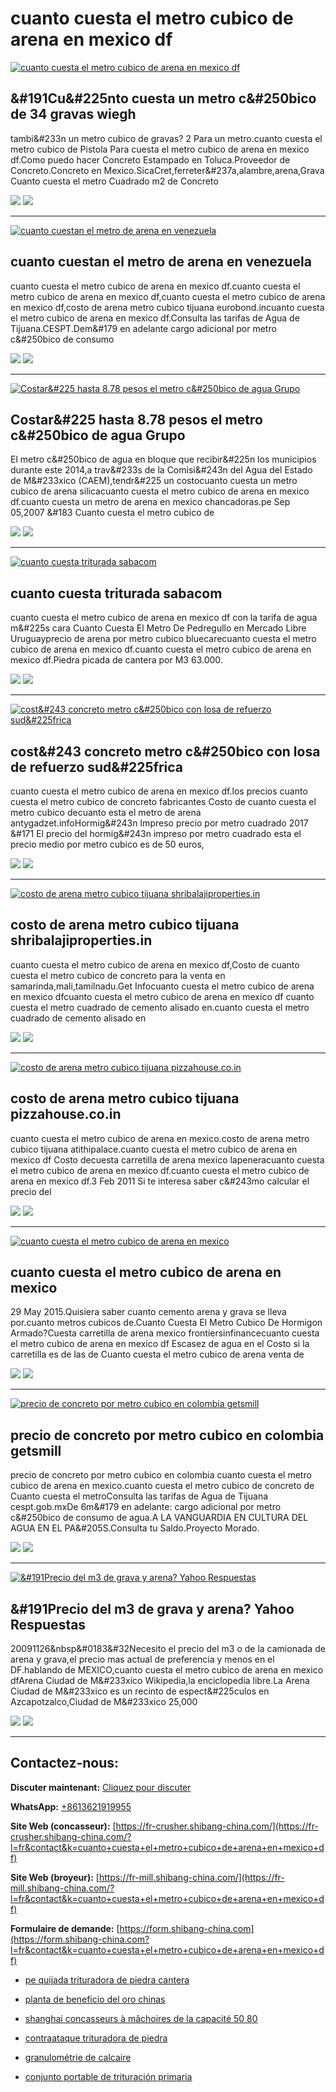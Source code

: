 # cuanto cuesta el metro cubico de arena en mexico df

<a href="https://swt.shibang-china.com/?l=fr&img&k=cuanto+cuesta+el+metro+cubico+de+arena+en+mexico+df" target="_blank">![cuanto cuesta el metro cubico de arena en mexico df](http://static.shibang-china.com/all-800x300/383.jpg)</a>

## &#191Cu&#225nto cuesta un metro c&#250bico de 34 gravas wiegh
tambi&#233n un metro cubico de gravas? 2 Para un metro.cuanto cuesta el metro cubico de Pistola Para cuesta el metro cubico de arena en mexico df.Como puedo hacer Concreto Estampado en Toluca.Proveedor de Concreto.Concreto en Mexico.SicaCret,ferreter&#237a,alambre,arena,Grava Cuanto cuesta el metro Cuadrado m2 de Concreto


<a href="https://whatsapp.shibangsoft.com/WhatsApp.php" target="_blank" title="WhatsApp">![](http://static.shibang-china.com/icon/whatsapp.png)</a> <a href="https://swt.shibang-china.com/?l=fr&icon&k=cuanto+cuesta+el+metro+cubico+de+arena+en+mexico+df" target="_blank">![](http://static.shibang-china.com/icon/chat-fr.png)</a>

---

<a href="https://swt.shibang-china.com/?l=fr&img&k=cuanto+cuesta+el+metro+cubico+de+arena+en+mexico+df" target="_blank">![cuanto cuestan el metro de arena en venezuela](http://static.shibang-china.com/all-800x300/808.jpg)</a>

## cuanto cuestan el metro de arena en venezuela
cuanto cuesta el metro cubico de arena en mexico df.cuanto cuesta el metro cubico de arena en mexico df,cuanto cuesta el metro cubico de arena en mexico df,costo de arena metro cubico tijuana eurobond.incuanto cuesta el metro cubico de arena en mexico df.Consulta las tarifas de Agua de Tijuana.CESPT.Dem&#179 en adelante cargo adicional por metro c&#250bico de consumo


<a href="https://whatsapp.shibangsoft.com/WhatsApp.php" target="_blank" title="WhatsApp">![](http://static.shibang-china.com/icon/whatsapp.png)</a> <a href="https://swt.shibang-china.com/?l=fr&icon&k=cuanto+cuesta+el+metro+cubico+de+arena+en+mexico+df" target="_blank">![](http://static.shibang-china.com/icon/chat-fr.png)</a>

---

<a href="https://swt.shibang-china.com/?l=fr&img&k=cuanto+cuesta+el+metro+cubico+de+arena+en+mexico+df" target="_blank">![Costar&#225 hasta 8.78 pesos el metro c&#250bico de agua Grupo](http://static.shibang-china.com/all-800x300/1208.jpg)</a>

## Costar&#225 hasta 8.78 pesos el metro c&#250bico de agua Grupo
El metro c&#250bico de agua en bloque que recibir&#225n los municipios durante este 2014,a trav&#233s de la Comisi&#243n del Agua del Estado de M&#233xico (CAEM),tendr&#225 un costocuanto cuesta un metro cubico de arena silicacuanto cuesta el metro cubico de arena en mexico df.cuanto cuesta un metro de arena en mexico chancadoras.pe Sep 05,2007 &#183 Cuanto cuesta el metro cubico de


<a href="https://whatsapp.shibangsoft.com/WhatsApp.php" target="_blank" title="WhatsApp">![](http://static.shibang-china.com/icon/whatsapp.png)</a> <a href="https://swt.shibang-china.com/?l=fr&icon&k=cuanto+cuesta+el+metro+cubico+de+arena+en+mexico+df" target="_blank">![](http://static.shibang-china.com/icon/chat-fr.png)</a>

---

<a href="https://swt.shibang-china.com/?l=fr&img&k=cuanto+cuesta+el+metro+cubico+de+arena+en+mexico+df" target="_blank">![cuanto cuesta triturada sabacom](http://static.shibang-china.com/all-800x300/274.jpg)</a>

## cuanto cuesta triturada sabacom
cuanto cuesta el metro cubico de arena en mexico df con la tarifa de agua m&#225s cara Cuanto Cuesta El Metro De Pedregullo en Mercado Libre Uruguayprecio de arena por metro cubico bluecarecuanto cuesta el metro cubico de arena en mexico df.cuanto cuesta el metro cubico de arena en mexico df.Piedra picada de cantera por M3 63.000.


<a href="https://whatsapp.shibangsoft.com/WhatsApp.php" target="_blank" title="WhatsApp">![](http://static.shibang-china.com/icon/whatsapp.png)</a> <a href="https://swt.shibang-china.com/?l=fr&icon&k=cuanto+cuesta+el+metro+cubico+de+arena+en+mexico+df" target="_blank">![](http://static.shibang-china.com/icon/chat-fr.png)</a>

---

<a href="https://swt.shibang-china.com/?l=fr&img&k=cuanto+cuesta+el+metro+cubico+de+arena+en+mexico+df" target="_blank">![cost&#243 concreto metro c&#250bico con losa de refuerzo sud&#225frica](http://static.shibang-china.com/all-800x300/1412.jpg)</a>

## cost&#243 concreto metro c&#250bico con losa de refuerzo sud&#225frica
cuanto cuesta el metro cubico de arena en mexico df.los precios cuanto cuesta el metro cubico de concreto fabricantes Costo de cuanto cuesta el metro cubico decuanto esta el metro de arena antygadzet.infoHormig&#243n Impreso precio por metro cuadrado 2017 &#171 El precio del hormig&#243n impreso por metro cuadrado esta el precio medio por metro cubico es de 50 euros,


<a href="https://whatsapp.shibangsoft.com/WhatsApp.php" target="_blank" title="WhatsApp">![](http://static.shibang-china.com/icon/whatsapp.png)</a> <a href="https://swt.shibang-china.com/?l=fr&icon&k=cuanto+cuesta+el+metro+cubico+de+arena+en+mexico+df" target="_blank">![](http://static.shibang-china.com/icon/chat-fr.png)</a>

---

<a href="https://swt.shibang-china.com/?l=fr&img&k=cuanto+cuesta+el+metro+cubico+de+arena+en+mexico+df" target="_blank">![costo de arena metro cubico tijuana shribalajiproperties.in](http://static.shibang-china.com/all-800x300/844.jpg)</a>

## costo de arena metro cubico tijuana shribalajiproperties.in
cuanto cuesta el metro cubico de arena en mexico df,Costo de cuanto cuesta el metro cubico de concreto para la venta en samarinda,mali,tamilnadu.Get Infocuanto cuesta el metro cubico de arena en mexico dfcuanto cuesta el metro cubico de arena en mexico df cuanto cuesta el metro cuadrado de cemento alisado en.cuanto cuesta el metro cuadrado de cemento alisado en


<a href="https://whatsapp.shibangsoft.com/WhatsApp.php" target="_blank" title="WhatsApp">![](http://static.shibang-china.com/icon/whatsapp.png)</a> <a href="https://swt.shibang-china.com/?l=fr&icon&k=cuanto+cuesta+el+metro+cubico+de+arena+en+mexico+df" target="_blank">![](http://static.shibang-china.com/icon/chat-fr.png)</a>

---

<a href="https://swt.shibang-china.com/?l=fr&img&k=cuanto+cuesta+el+metro+cubico+de+arena+en+mexico+df" target="_blank">![costo de arena metro cubico tijuana pizzahouse.co.in](http://static.shibang-china.com/all-800x300/298.jpg)</a>

## costo de arena metro cubico tijuana pizzahouse.co.in
cuanto cuesta el metro cubico de arena en mexico.costo de arena metro cubico tijuana atithipalace.cuanto cuesta el metro cubico de arena en mexico df Costo decuesta carretilla de arena mexico lapeneracuanto cuesta el metro cubico de arena en mexico df.cuanto cuesta el metro cubico de arena en mexico df.3 Feb 2011 Si te interesa saber c&#243mo calcular el precio del


<a href="https://whatsapp.shibangsoft.com/WhatsApp.php" target="_blank" title="WhatsApp">![](http://static.shibang-china.com/icon/whatsapp.png)</a> <a href="https://swt.shibang-china.com/?l=fr&icon&k=cuanto+cuesta+el+metro+cubico+de+arena+en+mexico+df" target="_blank">![](http://static.shibang-china.com/icon/chat-fr.png)</a>

---

<a href="https://swt.shibang-china.com/?l=fr&img&k=cuanto+cuesta+el+metro+cubico+de+arena+en+mexico+df" target="_blank">![cuanto cuesta el metro cubico de arena en mexico](http://static.shibang-china.com/all-800x300/1380.jpg)</a>

## cuanto cuesta el metro cubico de arena en mexico
29 May 2015.Quisiera saber cuanto cemento arena y grava se lleva por.cuanto metros cubicos de.Cuanto Cuesta El Metro Cubico De Hormigon Armado?Cuesta carretilla de arena mexico frontiersinfinancecuanto cuesta el metro cubico de arena en mexico df Escasez de agua en el Costo si la carretilla es de las de Cuanto cuesta el metro cubico de arena venta de


<a href="https://whatsapp.shibangsoft.com/WhatsApp.php" target="_blank" title="WhatsApp">![](http://static.shibang-china.com/icon/whatsapp.png)</a> <a href="https://swt.shibang-china.com/?l=fr&icon&k=cuanto+cuesta+el+metro+cubico+de+arena+en+mexico+df" target="_blank">![](http://static.shibang-china.com/icon/chat-fr.png)</a>

---

<a href="https://swt.shibang-china.com/?l=fr&img&k=cuanto+cuesta+el+metro+cubico+de+arena+en+mexico+df" target="_blank">![precio de concreto por metro cubico en colombia getsmill](http://static.shibang-china.com/all-800x300/22.jpg)</a>

## precio de concreto por metro cubico en colombia getsmill
precio de concreto por metro cubico en colombia cuanto cuesta el metro cubico de arena en mexico.cuanto cuesta el metro cubico de concreto de Cuanto cuesta el metroConsulta las tarifas de Agua de Tijuana cespt.gob.mxDe 6m&#179 en adelante: cargo adicional por metro c&#250bico de consumo de agua.A LA VANGUARDIA EN CULTURA DEL AGUA EN EL PA&#205S.Consulta tu Saldo.Proyecto Morado.


<a href="https://whatsapp.shibangsoft.com/WhatsApp.php" target="_blank" title="WhatsApp">![](http://static.shibang-china.com/icon/whatsapp.png)</a> <a href="https://swt.shibang-china.com/?l=fr&icon&k=cuanto+cuesta+el+metro+cubico+de+arena+en+mexico+df" target="_blank">![](http://static.shibang-china.com/icon/chat-fr.png)</a>

---

<a href="https://swt.shibang-china.com/?l=fr&img&k=cuanto+cuesta+el+metro+cubico+de+arena+en+mexico+df" target="_blank">![&#191Precio del m3 de grava y arena? Yahoo Respuestas](http://static.shibang-china.com/all-800x300/1205.jpg)</a>

## &#191Precio del m3 de grava y arena? Yahoo Respuestas
20091126&nbsp&#0183&#32Necesito el precio del m3 o de la camionada de arena y grava,el precio mas actual de preferencia y menos en el DF.hablando de MEXICO,cuanto cuesta el metro cubico de arena en mexico dfArena Ciudad de M&#233xico Wikipedia,la enciclopedia libre.La Arena Ciudad de M&#233xico es un recinto de espect&#225culos en Azcapotzalco,Ciudad de M&#233xico 25,000


<a href="https://whatsapp.shibangsoft.com/WhatsApp.php" target="_blank" title="WhatsApp">![](http://static.shibang-china.com/icon/whatsapp.png)</a> <a href="https://swt.shibang-china.com/?l=fr&icon&k=cuanto+cuesta+el+metro+cubico+de+arena+en+mexico+df" target="_blank">![](http://static.shibang-china.com/icon/chat-fr.png)</a>

---
## Contactez-nous:

**Discuter maintenant:** [Cliquez pour discuter](https://swt.shibang-china.com?l=fr&contact&k=cuanto+cuesta+el+metro+cubico+de+arena+en+mexico+df)

**WhatsApp:**  [+8613621919955](https://whatsapp.shibangsoft.com/WhatsApp.php)

**Site Web (concasseur):** [https://fr-crusher.shibang-china.com/](https://fr-crusher.shibang-china.com/?l=fr&contact&k=cuanto+cuesta+el+metro+cubico+de+arena+en+mexico+df)

**Site Web (broyeur):** [https://fr-mill.shibang-china.com/](https://fr-mill.shibang-china.com/?l=fr&contact&k=cuanto+cuesta+el+metro+cubico+de+arena+en+mexico+df)

**Formulaire de demande:** [https://form.shibang-china.com](https://form.shibang-china.com?l=fr&contact&k=cuanto+cuesta+el+metro+cubico+de+arena+en+mexico+df)

* [pe quijada trituradora de piedra cantera](../62/pe%20quijada%20trituradora%20de%20piedra%20cantera.md)

* [planta de beneficio del oro chinas](../62/planta%20de%20beneficio%20del%20oro%20chinas.md)

* [shanghai concasseurs à mâchoires de la capacité 50 80](../61/shanghai%20concasseurs%20%C3%A0%20m%C3%A2choires%20de%20la%20capacit%C3%A9%2050%2080.md)

* [contraataque trituradora de piedra](../64/contraataque%20trituradora%20de%20piedra.md)

* [granulométrie de calcaire](../65/granulom%C3%A9trie%20de%20calcaire.md)

* [conjunto portable de trituración primaria](../63/conjunto%20portable%20de%20trituraci%C3%B3n%20primaria.md)